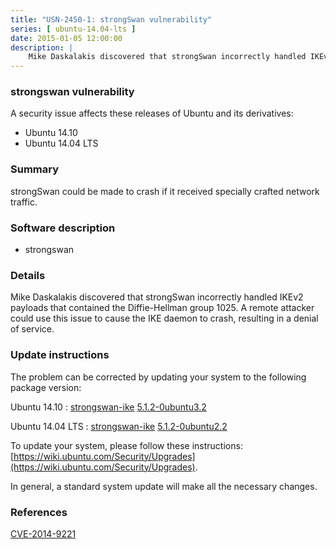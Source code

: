 ```yaml
---
title: "USN-2450-1: strongSwan vulnerability"
series: [ ubuntu-14.04-lts ]
date: 2015-01-05 12:00:00
description: |
    Mike Daskalakis discovered that strongSwan incorrectly handled IKEv2 payloads that contained the Diffie-Hellman group 1025. A remote attacker could use this issue to cause the IKE daemon to crash, resulting in a denial of service. 
--- 
```

 
### strongswan vulnerability

A security issue affects these releases of Ubuntu and its derivatives:

* Ubuntu 14.10
* Ubuntu 14.04 LTS

### Summary

strongSwan could be made to crash if it received specially crafted network traffic.

### Software description

* strongswan 

### Details

Mike Daskalakis discovered that strongSwan incorrectly handled IKEv2 payloads that contained the Diffie-Hellman group 1025. A remote attacker could use this issue to cause the IKE daemon to crash, resulting in a denial of service. 

### Update instructions

The problem can be corrected by updating your system to the following package version:

Ubuntu 14.10
 : [strongswan-ike](https://launchpad.net/ubuntu/+source/strongswan) <span> [5.1.2-0ubuntu3.2](https://launchpad.net/ubuntu/+source/strongswan/5.1.2-0ubuntu3.2) </span> 

Ubuntu 14.04 LTS
 : [strongswan-ike](https://launchpad.net/ubuntu/+source/strongswan) <span> [5.1.2-0ubuntu2.2](https://launchpad.net/ubuntu/+source/strongswan/5.1.2-0ubuntu2.2) </span> 

To update your system, please follow these instructions: [https://wiki.ubuntu.com/Security/Upgrades](https://wiki.ubuntu.com/Security/Upgrades).

In general, a standard system update will make all the necessary changes. 

### References

 [CVE-2014-9221](http://people.ubuntu.com/~ubuntu-security/cve/CVE-2014-9221)
 
